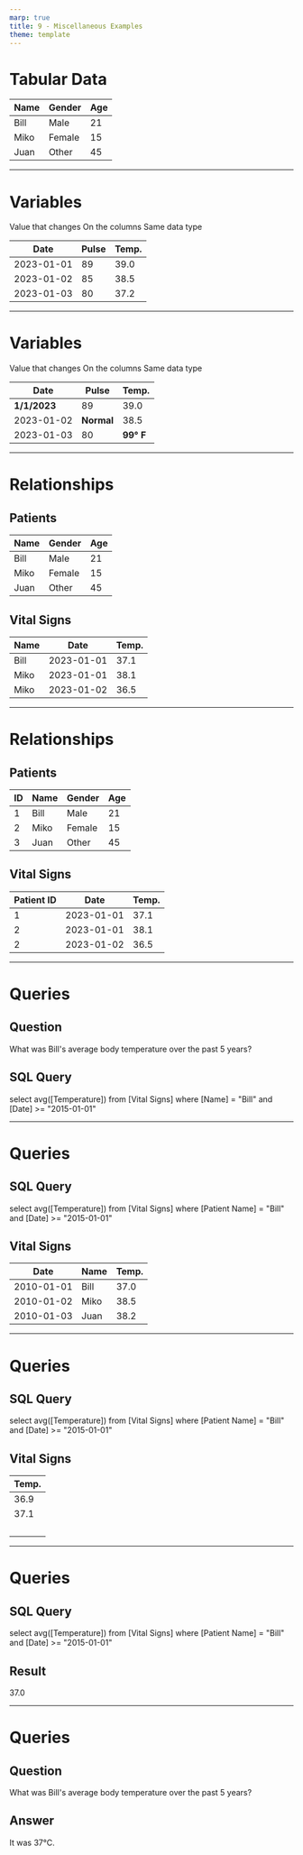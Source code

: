 ```yaml
---
marp: true
title: 9 - Miscellaneous Examples
theme: template
---
```


<!-- _class: title-one-content -->

# Tabular Data

| Name | Gender | Age |
| ---- | ------ | --- |
| Bill | Male   | 21  |
| Miko | Female | 15  |
| Juan | Other  | 45  |

---

<!-- _class: title-two-content-left-center -->

# Variables

Value that changes
On the columns
Same data type

| Date       | Pulse | Temp. |
| ---------- | ----- | ----- |
| 2023-01-01 | 89    | 39.0  |
| 2023-01-02 | 85    | 38.5  |
| 2023-01-03 | 80    | 37.2  | 

---

<!-- _class: title-two-content-left-center -->

# Variables

Value that changes
On the columns
Same data type

| Date         | Pulse      | Temp.     |
| ------------ | ---------- | --------- |
| **1/1/2023** | 89         | 39.0      |
| 2023-01-02   | **Normal** | 38.5      |
| 2023-01-03   | 80         | **99° F** | 

---

<!-- _class: title-two-content-comparison -->

# Relationships

## Patients
| Name | Gender | Age |
| ---- | ------ | --- |
| Bill | Male   | 21  |
| Miko | Female | 15  |
| Juan | Other  | 45  |


## Vital Signs
| Name | Date       | Temp. |
| ---- | ---------- | ----- |
| Bill | 2023-01-01 | 37.1  |
| Miko | 2023-01-01 | 38.1  |
| Miko | 2023-01-02 | 36.5  |

---

<!-- _class: title-two-content-comparison -->

# Relationships

## Patients
| ID | Name | Gender | Age |
| -- | ---- | ------ | --- |
| 1  | Bill | Male   | 21  |
| 2  | Miko | Female | 15  |
| 3  | Juan | Other  | 45  |


## Vital Signs
| Patient ID | Date       | Temp. |
| ---------- | ---------- | ----- |
| 1          | 2023-01-01 | 37.1  |
| 2          | 2023-01-01 | 38.1  |
| 2          | 2023-01-02 | 36.5  |

---

<!-- _class: title-two-content-comparison -->

# Queries

## Question

What was Bill's average 
body temperature 
over the past 5 years?

## SQL Query

select avg([Temperature])
from [Vital Signs]
where [Name] = "Bill"
and [Date] >= "2015-01-01"

---

<!-- _class: title-two-content-comparison -->

# Queries

## SQL Query

select avg([Temperature])
from [Vital Signs]
where [Patient Name] = "Bill"
and [Date] >= "2015-01-01"

## Vital Signs

| Date       | Name | Temp. |
| ---------- | ---- | ----- |
| 2010-01-01 | Bill | 37.0  |
| 2010-01-02 | Miko | 38.5  |
| 2010-01-03 | Juan | 38.2  | 

---

<!-- _class: title-two-content-comparison -->

# Queries

## SQL Query

select avg([Temperature])
from [Vital Signs]
where [Patient Name] = "Bill"
and [Date] >= "2015-01-01"

## Vital Signs

| Temp.  |
| ------ |
| 36.9   |
| 37.1   |
| &nbsp; | 

---

<!-- _class: title-two-content-comparison -->

# Queries

## SQL Query

select avg([Temperature])
from [Vital Signs]
where [Patient Name] = "Bill"
and [Date] >= "2015-01-01"

## Result

37.0

---

<!-- _class: title-two-content-comparison -->

# Queries

## Question
What was Bill's average body temperature over the past 
5 years?

## Answer
It was 37°C.